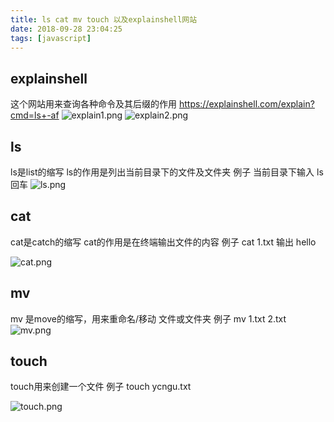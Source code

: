 ```yaml
---
title: ls cat mv touch 以及explainshell网站
date: 2018-09-28 23:04:25
tags: [javascript]
---
```


## explainshell
这个网站用来查询各种命令及其后缀的作用
https://explainshell.com/explain?cmd=ls+-af
![explain1.png](/images/explain1.png)
![explain2.png](/images/explain2.png)
<!--more-->
## ls
ls是list的缩写
ls的作用是列出当前目录下的文件及文件夹
例子 当前目录下输入 ls 回车 
![ls.png](/images/ls.png)
## cat
cat是catch的缩写
cat的作用是在终端输出文件的内容
例子 cat 1.txt 输出 hello

![cat.png](/images/cat.png)

## mv
mv 是move的缩写，用来重命名/移动 文件或文件夹
例子 mv 1.txt 2.txt
![mv.png](/images/mv.png)
## touch
touch用来创建一个文件
例子 touch ycngu.txt

![touch.png](/images/touch.png)


